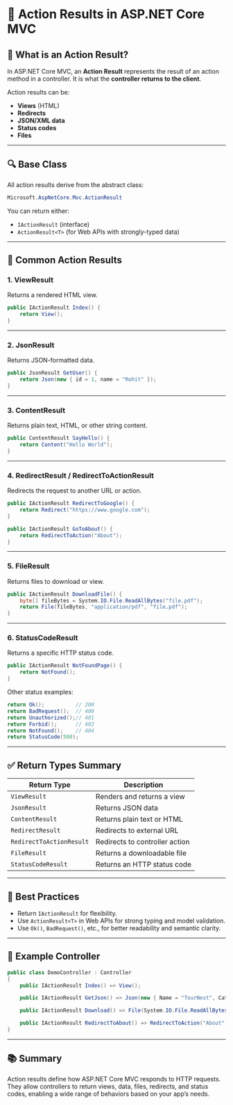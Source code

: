 
# 🎯 Action Results in ASP.NET Core MVC

## 📝 What is an Action Result?

In ASP.NET Core MVC, an **Action Result** represents the result of an action method in a controller. It is what the **controller returns to the client**.

Action results can be:
- **Views** (HTML)
- **Redirects**
- **JSON/XML data**
- **Status codes**
- **Files**

---

## 🔍 Base Class

All action results derive from the abstract class:

```csharp
Microsoft.AspNetCore.Mvc.ActionResult
```

You can return either:
- `IActionResult` (interface)
- `ActionResult<T>` (for Web APIs with strongly-typed data)

---

## 📂 Common Action Results

### 1. **ViewResult**
Returns a rendered HTML view.

```csharp
public IActionResult Index() {
    return View();
}
```

---

### 2. **JsonResult**
Returns JSON-formatted data.

```csharp
public JsonResult GetUser() {
    return Json(new { id = 1, name = "Rohit" });
}
```

---

### 3. **ContentResult**
Returns plain text, HTML, or other string content.

```csharp
public ContentResult SayHello() {
    return Content("Hello World");
}
```

---

### 4. **RedirectResult / RedirectToActionResult**
Redirects the request to another URL or action.

```csharp
public IActionResult RedirectToGoogle() {
    return Redirect("https://www.google.com");
}

public IActionResult GoToAbout() {
    return RedirectToAction("About");
}
```

---

### 5. **FileResult**
Returns files to download or view.

```csharp
public IActionResult DownloadFile() {
    byte[] fileBytes = System.IO.File.ReadAllBytes("file.pdf");
    return File(fileBytes, "application/pdf", "file.pdf");
}
```

---

### 6. **StatusCodeResult**
Returns a specific HTTP status code.

```csharp
public IActionResult NotFoundPage() {
    return NotFound();
}
```

Other status examples:
```csharp
return Ok();          // 200
return BadRequest();  // 400
return Unauthorized();// 401
return Forbid();      // 403
return NotFound();    // 404
return StatusCode(500);
```

---

## ✅ Return Types Summary

| Return Type           | Description                          |
|-----------------------|--------------------------------------|
| `ViewResult`          | Renders and returns a view           |
| `JsonResult`          | Returns JSON data                    |
| `ContentResult`       | Returns plain text or HTML           |
| `RedirectResult`      | Redirects to external URL            |
| `RedirectToActionResult` | Redirects to controller action   |
| `FileResult`          | Returns a downloadable file          |
| `StatusCodeResult`    | Returns an HTTP status code          |

---

## 🧠 Best Practices

- Return `IActionResult` for flexibility.
- Use `ActionResult<T>` in Web APIs for strong typing and model validation.
- Use `Ok()`, `BadRequest()`, etc., for better readability and semantic clarity.

---

## 📌 Example Controller

```csharp
public class DemoController : Controller
{
    public IActionResult Index() => View();

    public IActionResult GetJson() => Json(new { Name = "TourNest", Category = "Travel" });

    public IActionResult Download() => File(System.IO.File.ReadAllBytes("doc.pdf"), "application/pdf", "doc.pdf");

    public IActionResult RedirectToAbout() => RedirectToAction("About");
}
```

---

## 📚 Summary

Action results define how ASP.NET Core MVC responds to HTTP requests. They allow controllers to return views, data, files, redirects, and status codes, enabling a wide range of behaviors based on your app’s needs.

